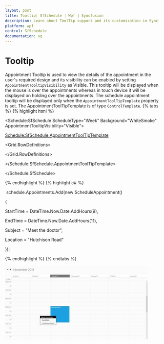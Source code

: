 ```yaml
---
layout: post
title: Tooltip| SfSchedule | Wpf | Syncfusion
description: Learn about ToolTip support and its customization in Syncfusion WPF SfSchedule control and more details.
platform: wpf
control: SfSchedule
documentation: ug
---
```


# Tooltip

Appointment Tooltip is used to view the details of the appointment in the user's required design and its visibility can be enabled by setting `AppointmentTooltipVisibility` as Visible. This tooltip will be displayed when the mouse is over the appointments whereas in touch device it will be displayed on holding over the appointments. The schedule appointment tooltip will be displayed only when the `AppointmentToolTipTemplate` property is set. The AppointmentToolTipTemplate is of type `ControlTemplate`.
{% tabs %}
{% highlight html %}




<Schedule:SfSchedule ScheduleType="Week" Background="WhiteSmoke" AppointmentTooltipVisibility="Visible">

<Schedule:SfSchedule.AppointmentToolTipTemplate>

<ControlTemplate>

<Grid Background="WhiteSmoke"  Height="90" Width="210">

<Grid.RowDefinitions>

<RowDefinition/>

<RowDefinition Height="10"/>

<RowDefinition/>

<RowDefinition />

</Grid.RowDefinitions>

<Border Grid.Row="0" Background="{Binding AppointmentBackground}">

<TextBlock Margin="10,5,0,0"  FontSize="16" Text="{Binding Subject}" Grid.Row="0"/>

</Border>

<TextBlock FontSize="16" FontWeight="Bold" FontStyle="Italic" Margin="20,0,0,0" Text="Location: " Grid.Row="2"/>

<TextBlock FontSize="16" Margin="20,0,0,0" Text="{Binding Location}" Grid.Row="3"/>

</Grid>

</ControlTemplate>

</Schedule:SfSchedule.AppointmentToolTipTemplate>

</Schedule:SfSchedule>


{% endhighlight  %}
{% highlight c# %}




 schedule.Appointments.Add(new ScheduleAppointment()

{

StartTime = DateTime.Now.Date.AddHours(9),

EndTime = DateTime.Now.Date.AddHours(11),

Subject = "Meet the doctor",

Location = "Hutchison Road"

});

{% endhighlight  %}
{% endtabs %}

![Appointment tooltip](Tooltip_images/Tooltip_img1.jpeg)



